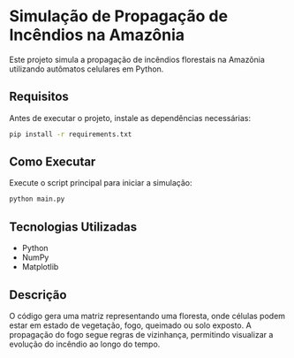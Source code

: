 # Simulação de Propagação de Incêndios na Amazônia

Este projeto simula a propagação de incêndios florestais na Amazônia utilizando autômatos celulares em Python.

## Requisitos

Antes de executar o projeto, instale as dependências necessárias:

```bash
pip install -r requirements.txt
```

## Como Executar

Execute o script principal para iniciar a simulação:

```bash
python main.py
```

## Tecnologias Utilizadas

- Python
- NumPy
- Matplotlib

## Descrição

O código gera uma matriz representando uma floresta, onde células podem estar em estado de vegetação, fogo, queimado ou solo exposto. A propagação do fogo segue regras de vizinhança, permitindo visualizar a evolução do incêndio ao longo do tempo.
